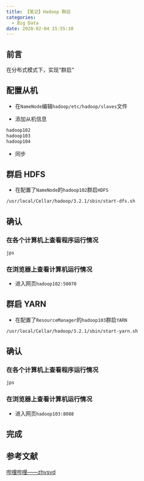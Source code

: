 ```yaml
---
title: 【笔记】Hadoop 群启
categories:
  - Big Data
date: 2020-02-04 15:55:10
---
```


## 前言

在分布式模式下，实现“群启”

<!-- more -->

## 配置从机

- 在`NameNode`编辑`hadoop/etc/hadoop/slaves`文件

- 添加从机信息

``` sh
hadoop102
hadoop103
hadoop104
```

- 同步

## 群启 HDFS

- 在配置了`NameNode`的`hadoop102`群启`HDFS`

``` sh
/usr/local/Cellar/hadoop/3.2.1/sbin/start-dfs.sh
```

## 确认

### 在各个计算机上查看程序运行情况

``` sh
jps
```

### 在浏览器上查看计算机运行情况

- 进入网页`hadoop102:50070`

## 群启 YARN

- 在配置了`ResourceManager`的`hadoop103`群启`YARN`

``` sh
/usr/local/Cellar/hadoop/3.2.1/sbin/start-yarn.sh
```

## 确认

### 在各个计算机上查看程序运行情况

``` sh
jps
```

### 在浏览器上查看计算机运行情况

- 进入网页`hadoop103:8088`

## 完成

## 参考文献

[哔哩哔哩——zhvsvd](https://www.bilibili.com/video/av64039568)

